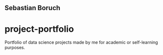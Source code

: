 ## Sebastian Boruch
# project-portfolio
Portfolio of data science projects made by me for academic or self-learning purposes.

